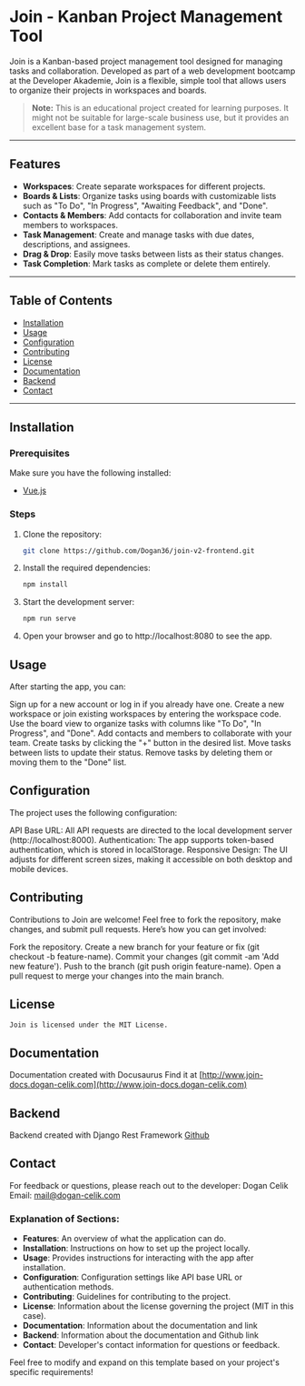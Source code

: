 # Join - Kanban Project Management Tool

Join is a Kanban-based project management tool designed for managing tasks and collaboration. Developed as part of a web development bootcamp at the Developer Akademie, Join is a flexible, simple tool that allows users to organize their projects in workspaces and boards.

> **Note:** This is an educational project created for learning purposes. It might not be suitable for large-scale business use, but it provides an excellent base for a task management system.

---

## Features

- **Workspaces**: Create separate workspaces for different projects.
- **Boards & Lists**: Organize tasks using boards with customizable lists such as "To Do", "In Progress", "Awaiting Feedback", and "Done".
- **Contacts & Members**: Add contacts for collaboration and invite team members to workspaces.
- **Task Management**: Create and manage tasks with due dates, descriptions, and assignees.
- **Drag & Drop**: Easily move tasks between lists as their status changes.
- **Task Completion**: Mark tasks as complete or delete them entirely.

---

## Table of Contents

- [Installation](#installation)
- [Usage](#usage)
- [Configuration](#configuration)
- [Contributing](#contributing)
- [License](#license)
- [Documentation](#documentation)
- [Backend](#backend)
- [Contact](#contact)

---

## Installation

### Prerequisites

Make sure you have the following installed:
- [Vue.js](https://vuejs.org/)

### Steps

1. Clone the repository:

   ```bash
   git clone https://github.com/Dogan36/join-v2-frontend.git
   
2. Install the required dependencies:

    ```bash
    npm install

3. Start the development server:
    ```bash
    npm run serve

4. Open your browser and go to http://localhost:8080 to see the app.

## Usage
After starting the app, you can:

Sign up for a new account or log in if you already have one.
Create a new workspace or join existing workspaces by entering the workspace code.
Use the board view to organize tasks with columns like "To Do", "In Progress", and "Done".
Add contacts and members to collaborate with your team.
Create tasks by clicking the "+" button in the desired list.
Move tasks between lists to update their status.
Remove tasks by deleting them or moving them to the "Done" list.

## Configuration
The project uses the following configuration:

API Base URL: All API requests are directed to the local development server (http://localhost:8000).
Authentication: The app supports token-based authentication, which is stored in localStorage.
Responsive Design: The UI adjusts for different screen sizes, making it accessible on both desktop and mobile devices.  

## Contributing
Contributions to Join are welcome! Feel free to fork the repository, make changes, and submit pull requests. Here’s how you can get involved:

Fork the repository.
Create a new branch for your feature or fix (git checkout -b feature-name).
Commit your changes (git commit -am 'Add new feature').
Push to the branch (git push origin feature-name).
Open a pull request to merge your changes into the main branch.

## License
    Join is licensed under the MIT License.

## Documentation
Documentation created with Docusaurus
Find it at [http://www.join-docs.dogan-celik.com](http://www.join-docs.dogan-celik.com)

## Backend
Backend created with Django Rest Framework
[Github](https://github.com/Dogan36/join_backend_v2)

## Contact
For feedback or questions, please reach out to the developer:
Dogan Celik
Email: mail@dogan-celik.com

### Explanation of Sections:

- **Features**: An overview of what the application can do.
- **Installation**: Instructions on how to set up the project locally.
- **Usage**: Provides instructions for interacting with the app after installation.
- **Configuration**: Configuration settings like API base URL or authentication methods.
- **Contributing**: Guidelines for contributing to the project.
- **License**: Information about the license governing the project (MIT in this case).
- **Documentation**: Information about the documentation and link
- **Backend**: Information about the documentation and Github link
- **Contact**: Developer's contact information for questions or feedback.

Feel free to modify and expand on this template based on your project's specific requirements!